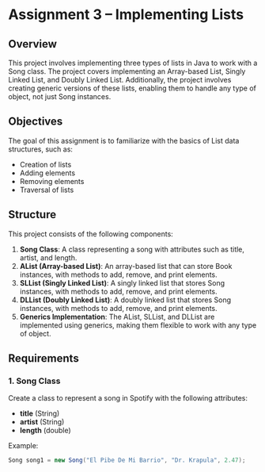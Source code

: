 # Assignment 3 – Implementing Lists

## Overview
This project involves implementing three types of lists in Java to work with a Song class. The project covers implementing an Array-based List, Singly Linked List, and Doubly Linked List. Additionally, the project involves creating generic versions of these lists, enabling them to handle any type of object, not just Song instances.

## Objectives
The goal of this assignment is to familiarize with the basics of List data structures, such as:
- Creation of lists
- Adding elements
- Removing elements
- Traversal of lists

## Structure
This project consists of the following components:

1. **Song Class**: A class representing a song with attributes such as title, artist, and length.
2. **AList (Array-based List)**: An array-based list that can store Book instances, with methods to add, remove, and print elements.
3. **SLList (Singly Linked List)**: A singly linked list that stores Song instances, with methods to add, remove, and print elements.
4. **DLList (Doubly Linked List)**: A doubly linked list that stores Song instances, with methods to add, remove, and print elements.
5. **Generics Implementation**: The AList, SLList, and DLList are implemented using generics, making them flexible to work with any type of object.

## Requirements

### 1. Song Class
Create a class to represent a song in Spotify with the following attributes:
- **title** (String)
- **artist** (String)
- **length** (double)

Example:
```java
Song song1 = new Song("El Pibe De Mi Barrio", "Dr. Krapula", 2.47);
